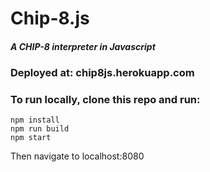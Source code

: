 # Chip-8.js
##### A CHIP-8 interpreter in Javascript
### Deployed at: chip8js.herokuapp.com
### To run locally, clone this repo and run:
```
npm install
npm run build
npm start
```
Then navigate to localhost:8080